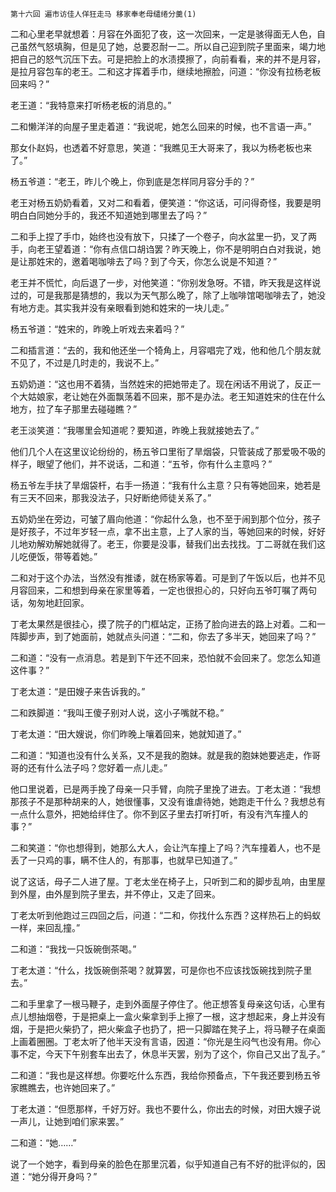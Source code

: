     第十六回 遍市访佳人佯狂走马 移家奉老母缱绻分羹(1) 

   二和心里老早就想着：月容在外面犯了夜，这一次回来，一定是骇得面无人色，自己虽然气怒填胸，但是见了她，总要忍耐一二。所以自己迎到院子里面来，竭力地把自己的怒气沉压下去。可是把脸上的水渍摸擦了，向前看看，来的并不是月容，是拉月容包车的老王。二和这才挥着手巾，继续地擦脸，问道：“你没有拉杨老板回来吗？”

   老王道：“我特意来打听杨老板的消息的。”

   二和懒洋洋的向屋子里走着道：“我说呢，她怎么回来的时候，也不言语一声。”

   那女仆赵妈，也透着不好意思，笑道：“我瞧见王大哥来了，我以为杨老板也来了。”

   杨五爷道：“老王，昨儿个晚上，你到底是怎样同月容分手的？”

   老王对杨五奶奶看着，又对二和看着，便笑道：“你这话，可问得奇怪，我要是明明白白同她分手的，我还不知道她到哪里去了吗？”

   二和手上捏了手巾，始终也没有放下，只揉了一个卷子，向水盆里一扔，叉了两手，向老王望着道：“你有点信口胡诌罢？昨天晚上，你不是明明白白对我说，她是让那姓宋的，邀着喝咖啡去了吗？到了今天，你怎么说是不知道？”

   老王并不慌忙，向后退了一步，对他笑道：“你别发急呀。不错，昨天我是这样说过的，可是我那是猜想的，我以为天气那么晚了，除了上咖啡馆喝咖啡去了，她没有地方走。其实我并没有亲眼看到她和姓宋的一块儿走。”

   杨五爷道：“姓宋的，昨晚上听戏去来着吗？”

   二和插言道：“去的，我和他还坐一个犄角上，月容唱完了戏，他和他几个朋友就不见了，不过是几时走的，我说不上。”

   五奶奶道：“这也用不着猜，当然姓宋的把她带走了。现在闲话不用说了，反正一个大姑娘家，老让她在外面飘荡着不回来，那不是办法。老王知道姓宋的住在什么地方，拉了车子那里去碰碰瞧？”

   老王淡笑道：“我哪里会知道呢？要知道，昨晚上我就接她去了。”

   他们几个人在这里议论纷纷的，杨五爷口里衔了旱烟袋，只管装成了那爱吸不吸的样子，眼望了他们，并不说话，二和道：“五爷，你有什么主意吗？”

   杨五爷左手扶了旱烟袋杆，右手一扬道：“我有什么主意？只有等她回来，她若是有三天不回来，那我没法子，只好断绝师徒关系了。”

   五奶奶坐在旁边，可皱了眉向他道：“你起什么急，也不至于闹到那个位分，孩子是好孩子，不过年岁轻一点，拿不出主意，上了人家的当，等她回来的时候，好好儿地劝解劝解她就得了。老王，你要是没事，替我们出去找找。丁二哥就在我们这儿吃便饭，带等着她。”

   二和对于这个办法，当然没有推诿，就在杨家等着。可是到了午饭以后，也并不见月容回来，二和想到母亲在家里等着，一定也很担心的，只好向五爷叮嘱了两句话，匆匆地赶回家。

   丁老太果然是很挂心，摸了院子的门框站定，正扬了脸向进去的路上对着。二和一阵脚步声，到了她面前，她就点头问道：“二和，你去了多半天，她回来了吗？”

   二和道：“没有一点消息。若是到下午还不回来，恐怕就不会回来了。您怎么知道这件事？”

   丁老太道：“是田嫂子来告诉我的。”

   二和跌脚道：“我叫王傻子别对人说，这小子嘴就不稳。”

   丁老太道：“田大嫂说，你们昨晚上嚷着回来，她就知道了。”

   二和道：“知道也没有什么关系，又不是我的胞妹。就是我的胞妹她要逃走，作哥哥的还有什么法子吗？您好着一点儿走。”

   他口里说着，已是两手挽了母亲一只手臂，向院子里挽了进去。丁老太道：“我想那孩子不是那种胡来的人，她很懂事，又没有谁虐待她，她跑走干什么？我想总有一点什么意外，把她给绊住了。你不到区子里去打听打听，有没有汽车撞人的事？”

   二和笑道：“你也想得到，她那么大人，会让汽车撞上了吗？汽车撞着人，也不是丢了一只鸡的事，瞒不住人的，有那事，也就早已知道了。”

   说了这话，母子二人进了屋。丁老太坐在椅子上，只听到二和的脚步乱响，由里屋到外屋，由外屋到院子里去，并不停止，又走了回来。

   丁老太听到他跑过三四回之后，问道：“二和，你找什么东西？这样热石上的蚂蚁一样，来回乱撞。”

   二和道：“我找一只饭碗倒茶喝。”

   丁老太道：“什么，找饭碗倒茶喝？就算罢，可是你也不应该找饭碗找到院子里去。”

   二和手里拿了一根马鞭子，走到外面屋子停住了。他正想答复母亲这句话，心里有点儿想抽烟卷，于是把桌上一盒火柴拿到手上擦了一根，这才想起来，身上并没有烟，于是把火柴扔了，把火柴盒子也扔了，把一只脚踏在凳子上，将马鞭子在桌面上画着圈圈。丁老太听了他半天没有言语，因道：“你光是生闷气也没有用。你心事不定，今天下午别套车出去了，休息半天罢，别为了这个，你自己又出了乱子。”

   二和道：“我也是这样想。你要吃什么东西，我给你预备点，下午我还要到杨五爷家瞧瞧去，也许她回来了。”

   丁老太道：“但愿那样，千好万好。我也不要什么，你出去的时候，对田大嫂子说一声儿，让她到咱们家来罢。”

   二和道：“她……”

   说了一个她字，看到母亲的脸色在那里沉着，似乎知道自己有不好的批评似的，因道：“她分得开身吗？”

